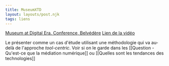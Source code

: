 ```yaml
---
title: MuseumXTD
layout: layouts/post.njk
tags: liens
---
```


[Museum at Digital Era. Conference, Belvédère](https://www.belvedere.at/digitalmuseum2022)
[Lien de la vidéo](https://youtu.be/_-kcKxJCZPw) 

Le présenter comme un cas d'étude utilisant une méthodologie qui va au-delà de l'approche *tool-centric*. 
Voir si on le garde dans les [[Question - Qu'est-ce que la médiation numérique]] ou [[Quelles sont les tendances des technologies]]